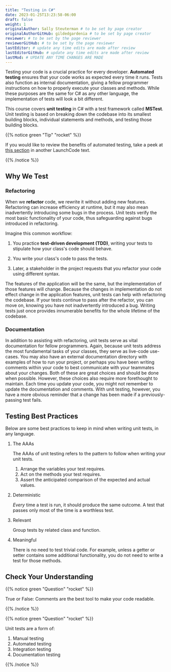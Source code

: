 ```yaml
---
title: "Testing in C#"
date: 2023-01-25T13:23:58-06:00
draft: false
weight: 1
originalAuthor: Sally Steuterman # to be set by page creator
originalAuthorGitHub: gildedgardenia # to be set by page creator
reviewer: # to be set by the page reviewer
reviewerGitHub: # to be set by the page reviewer
lastEditor: # update any time edits are made after review
lastEditorGitHub: # update any time edits are made after review
lastMod: # UPDATE ANY TIME CHANGES ARE MADE
---
```


Testing your code is a crucial practice for every developer. 
**Automated testing** ensures that your code works as expected every 
time it runs. Tests also function as internal documentation, giving a 
fellow programmer instructions on how to properly execute your classes 
and methods. While these purposes are the same for C# as any other language, 
the implementation of tests will look a bit different.

This course covers **unit testing** in C# with a test framework called
**MSTest**. Unit testing is based on breaking down the codebase into its 
smallest building blocks, individual statements and methods, and testing 
those building blocks.

{{% notice green "Tip" "rocket" %}}

   If you would like to review the benefits of automated testing, take a peek
   at
   [this section](https://education.launchcode.org/intro-to-professional-web-dev/chapters/unit-testing/why-test.html)
   in another LaunchCode text.

{{% /notice %}}

## Why We Test

### Refactoring

When we **refactor** code, we rewrite it without adding new features. Refactoring can 
increase efficiency at runtime, but it may also mean inadvertently introducing some bugs in the process.
Unit tests verify the most basic functionality of your code, thus safeguarding against 
bugs introduced in refactoring. 

Imagine this common workflow: 

1. You practice **test-driven development (TDD)**, writing your tests to stipulate 
   how your class's code should behave.

1. You write your class's code to pass the tests. 

1. Later, a stakeholder in the project requests that you refactor your code using 
   different syntax.

The features of the application will be the same, but the implementation of those features will change.
Because the changes in implementation do not effect change in the application features, unit tests can 
help with refactoring the codebase. If your tests continue
to pass after the refactor, you can move on, knowing you have not 
inadvertently introduced a bug. Writing tests just once provides innumerable 
benefits for the whole lifetime of the codebase.

### Documentation

In addition to assisting with refactoring, unit tests serve as vital documentation 
for fellow programmers. Again, because unit tests address the most fundamental tasks of your classes,
they serve as live-code use-cases. You may also have an 
external documentation directory with examples of how to run your
project, or perhaps you have been writing comments within your code
to best communicate with your teammates about your changes. Both of
these are great choices and should be done when possible. However, these choices 
also require more forethought to maintain. Each time you update
your code, you might not remember to update the documentation and 
comments. With unit testing, however, you have a more obvious reminder
that a change has been made if a previously-passing test fails.

## Testing Best Practices

Below are some best practices to keep in mind when writing unit tests, in any language.

1. The AAAs

   The AAAs of unit testing refers to the pattern to follow when 
   writing your unit tests. 

   1. Arrange the variables your test requires.
   1. Act on the methods your test requires.
   1. Assert the anticipated comparison of the expected and actual values.

1. Deterministic

   *Every* time a test is run, it should produce the same outcome. 
   A test that passes only most of the time is a worthless test.

1. Relevant

   Group tests by related class and function.

1. Meaningful

   There is no need to test trivial code. For example, unless a getter or setter contains some 
   additional functionality, you do not need to write a test for those methods. 

## Check Your Understanding

{{% notice green "Question" "rocket" %}}

   True or False: Comments are the best tool to make your code readable.

{{% /notice %}}

<!-- False, comments are helpful but can be used in tandem with other forms of documentation, including unit tests. -->

{{% notice green "Question" "rocket" %}}

   Unit tests are a form of:

   1. Manual testing
   1. Automated testing
   1. Integration testing
   1. Documentation testing

{{% /notice %}}

<!-- Automated testing -->